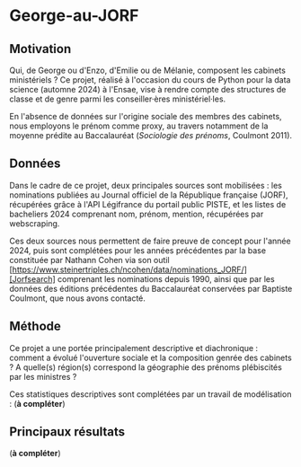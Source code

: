 # George-au-JORF
## Motivation
Qui, de George ou d'Enzo, d'Emilie ou de Mélanie, composent les cabinets ministériels ? Ce projet, réalisé à l'occasion du cours de Python pour la data science (automne 2024) à l'Ensae, vise à rendre compte des structures de classe et de genre parmi les conseiller·ères ministériel·les. 

En l'absence de données sur l'origine sociale des membres des cabinets, nous employons le prénom comme proxy, au travers notamment de la moyenne prédite au Baccalauréat (*Sociologie des prénoms*, Coulmont 2011).

## Données
Dans le cadre de ce projet, deux principales sources sont mobilisées : les nominations publiées au Journal officiel de la République française (JORF), récupérées grâce à l'API Légifrance du portail public PISTE, et les listes de bacheliers 2024 comprenant nom, prénom, mention, récupérées par webscraping. 

Ces deux sources nous permettent de faire preuve de concept pour l'année 2024, puis sont complétées pour les années précédentes par la base constituée par Nathann Cohen via son outil [https://www.steinertriples.ch/ncohen/data/nominations_JORF/][Jorfsearch] comprenant les nominations depuis 1990, ainsi que par les données des éditions précédentes du Baccalauréat conservées par Baptiste Coulmont, que nous avons contacté.

## Méthode 
Ce projet a une portée principalement descriptive et diachronique : comment a évolué l'ouverture sociale et la composition genrée des cabinets ? A quelle(s) région(s) correspond la géographie des prénoms plébiscités par les ministres ?

Ces statistiques descriptives sont complétées par un travail de modélisation : (**à compléter**)

## Principaux résultats
(**à compléter**)